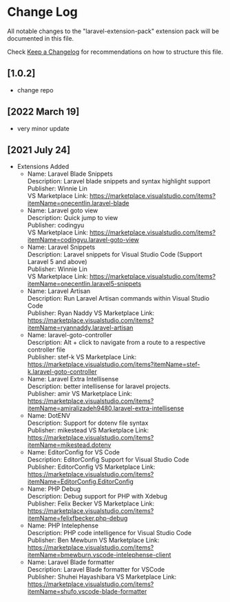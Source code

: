 # Change Log

All notable changes to the "laravel-extension-pack" extension pack will be documented in this file.

Check [Keep a Changelog](http://keepachangelog.com/) for recommendations on how to structure this file.

## [1.0.2]
- change repo

## [2022 March 19]
- very minor update

## [2021 July 24]

- Extensions Added
  - Name: Laravel Blade Snippets  
Description: Laravel blade snippets and syntax highlight support  
Publisher: Winnie Lin  
VS Marketplace Link: https://marketplace.visualstudio.com/items?itemName=onecentlin.laravel-blade
  - Name: Laravel goto view  
Description: Quick jump to view  
Publisher: codingyu  
VS Marketplace Link: https://marketplace.visualstudio.com/items?itemName=codingyu.laravel-goto-view
   - Name: Laravel Snippets  
Description: Laravel snippets for Visual Studio Code  (Support Laravel 5 and above)  
Publisher: Winnie Lin  
VS Marketplace Link: https://marketplace.visualstudio.com/items?itemName=onecentlin.laravel5-snippets
  - Name: Laravel Artisan  
Description: Run Laravel Artisan commands within Visual Studio Code  
Publisher: Ryan Naddy
VS Marketplace Link: https://marketplace.visualstudio.com/items?itemName=ryannaddy.laravel-artisan
   -  Name: laravel-goto-controller  
Description: Alt + click to navigate from a route to a respective controller file  
Publisher: stef-k
VS Marketplace Link: https://marketplace.visualstudio.com/items?itemName=stef-k.laravel-goto-controller
   -  Name: Laravel Extra Intellisense  
Description: better intellisense for laravel projects.  
Publisher: amir
VS Marketplace Link: https://marketplace.visualstudio.com/items?itemName=amiralizadeh9480.laravel-extra-intellisense
   - Name: DotENV  
Description: Support for dotenv file syntax  
Publisher: mikestead
VS Marketplace Link: https://marketplace.visualstudio.com/items?itemName=mikestead.dotenv
  - Name: EditorConfig for VS Code  
Description: EditorConfig Support for Visual Studio Code  
Publisher: EditorConfig
VS Marketplace Link: https://marketplace.visualstudio.com/items?itemName=EditorConfig.EditorConfig
  -   Name: PHP Debug  
Description: Debug support for PHP with Xdebug  
Publisher: Felix Becker
VS Marketplace Link: https://marketplace.visualstudio.com/items?itemName=felixfbecker.php-debug
  -   Name: PHP Intelephense  
Description: PHP code intelligence for Visual Studio Code  
Publisher: Ben Mewburn
VS Marketplace Link: https://marketplace.visualstudio.com/items?itemName=bmewburn.vscode-intelephense-client
  -   Name: Laravel Blade formatter  
Description: Laravel Blade formatter for VSCode  
Publisher: Shuhei Hayashibara
VS Marketplace Link: https://marketplace.visualstudio.com/items?itemName=shufo.vscode-blade-formatter